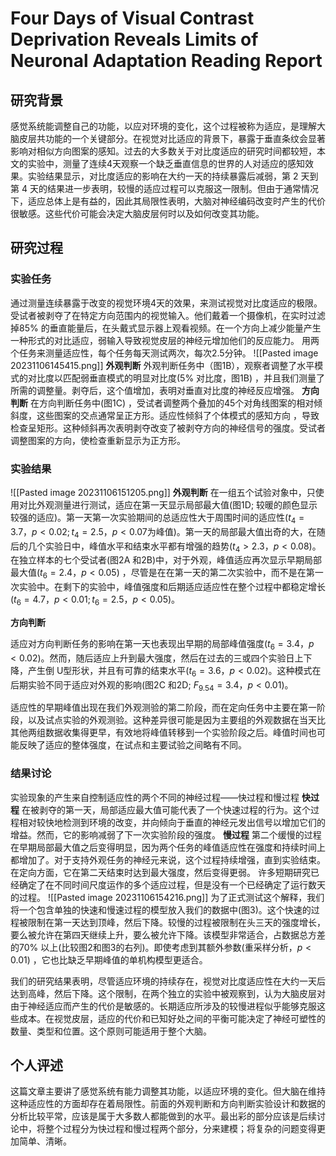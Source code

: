 # Four Days of Visual Contrast Deprivation Reveals Limits of Neuronal Adaptation Reading Report
## 研究背景
感觉系统能调整自己的功能，以应对环境的变化，这个过程被称为适应，是理解大脑皮层共功能的一个关键部分。在视觉对比适应的背景下，暴露于垂直条纹会显著影响对相似方向图案的感知。过去的大多数关于对比度适应的研究时间都较短，本文的实验中，测量了连续4天观察一个缺乏垂直信息的世界的人对适应的感知效果。实验结果显示，对比度适应的影响在大约一天的持续暴露后减弱，第 2 天到第 4 天的结果进一步表明，较慢的适应过程可以克服这一限制。但由于通常情况下，适应总体上是有益的，因此其局限性表明，大脑对神经编码改变时产生的代价很敏感。这些代价可能会决定大脑皮层何时以及如何改变其功能。
## 研究过程
### 实验任务
通过测量连续暴露于改变的视觉环境4天的效果，来测试视觉对比度适应的极限。受试者被剥夺了在特定方向范围内的视觉输入。他们戴着一个摄像机，在实时过滤掉85% 的垂直能量后，在头戴式显示器上观看视频。在一个方向上减少能量产生一种形式的对比适应，弱输入导致视觉皮层的神经元增加他们的反应能力。
用两个任务来测量适应性，每个任务每天测试两次，每次2.5分钟。
![[Pasted image 20231106145415.png]]
**外观判断**
外观判断任务中（图1B），观察者调整了水平模式的对比度以匹配弱垂直模式的明显对比度(5% 对比度，图1B) ，并且我们测量了所需的调整量。剥夺后，这个值增加，表明对垂直对比度的神经反应增强。
**方向判断**
在方向判断任务中(图1C) ，受试者调整两个叠加的45个对角线图案的相对倾斜度，这些图案的交点通常呈正方形。适应性倾斜了个体模式的感知方向 ，导致检查呈矩形。这种倾斜再次表明剥夺改变了被剥夺方向的神经信号的强度。受试者调整图案的方向，使检查重新显示为正方形。
### 实验结果
![[Pasted image 20231106151205.png]]
**外观判断**
在一组五个试验对象中，只使用对比外观测量进行测试，适应在第一天显示局部最大值(图1D; 较暖的颜色显示较强的适应)。第一天第一次实验期间的总适应性大于周围时间的适应性($t_4 = 3.7，p < 0.02; t_4 = 2.5，p < 0.07$为峰值)。第一天的局部最大值出奇的大，在随后的几个实验日中，峰值水平和结束水平都有增强的趋势($t_4 > 2.3，p < 0.08$)。
在独立样本的七个受试者(图2A 和2B)中，对于外观，峰值适应再次显示早期局部最大值($t_6 = 2.4，p < 0.05$) ，尽管是在在第一天的第二次实验中，而不是在第一次实验中。在剩下的实验中，峰值强度和后期适应适应性在整个过程中都稳定增长($t_6 = 4.7，p < 0.01; t_6 = 2.5，p < 0.05$)。

**方向判断**


适应对方向判断任务的影响在第一天也表现出早期的局部峰值强度($t_6 = 3.4，p < 0.02$)。然而，随后适应上升到最大强度，然后在过去的三或四个实验日上下降，产生倒 U型形状，并且有可靠的结束水平($t_6 = 3.6，p < 0.02$)。这种模式在后期实验不同于适应对外观的影响(图2C 和2D; $F_{9.54} = 3.4，p < 0.01$)。


适应性的早期峰值出现在我们外观测验的第二阶段，而在定向任务中主要在第一阶段，以及试点实验的外观测验。这种差异很可能是因为主要组的外观数据在当天比其他两组数据收集得更早，有效地将峰值转移到一个实验阶段之后。峰值时间也可能反映了适应的整体强度，在试点和主要试验之间略有不同。

### 结果讨论


实验现象的产生来自控制适应性的两个不同的神经过程——快过程和慢过程
**快过程**
在被剥夺的第一天，局部适应最大值可能代表了一个快速过程的行为。这个过程相对较快地检测到环境的改变，并向倾向于垂直的神经元发出信号以增加它们的增益。然而，它的影响减弱了下一次实验阶段的强度。
**慢过程**
第二个缓慢的过程在早期局部最大值之后变得明显，因为两个任务的峰值适应性在强度和持续时间上都增加了。对于支持外观任务的神经元来说，这个过程持续增强，直到实验结束。在定向方面，它在第二天结束时达到最大强度，然后变得更弱。
许多短期研究已经确定了在不同时间尺度运作的多个适应过程，但是没有一个已经确定了运行数天的过程。
![[Pasted image 20231106154216.png]]
为了正式测试这个解释，我们将一个包含单独的快速和慢速过程的模型放入我们的数据中(图3)。这个快速的过程被限制在第一天达到顶峰，然后下降。较慢的过程被限制在头三天的强度增长，要么被允许在第四天继续上升，要么被允许下降。该模型非常适合，占数据总方差的70% 以上(比较图2和图3的右列)。即使考虑到其额外参数(重采样分析，$p < 0.01$) ，它也比缺乏早期峰值的单机构模型更适合。

我们的研究结果表明，尽管适应环境的持续存在，视觉对比度适应性在大约一天后达到高峰，然后下降。这个限制，在两个独立的实验中被观察到，认为大脑皮层对由于神经适应而产生的代价是敏感的。长期适应所涉及的较慢进程似乎能够克服这些成本。在视觉皮层，适应的代价和已知好处之间的平衡可能决定了神经可塑性的数量、类型和位置。这个原则可能适用于整个大脑。

## 个人评述
这篇文章主要讲了感觉系统有能力调整其功能，以适应环境的变化。但大脑在维持这种适应性的方面却存在着局限性。前面的外观判断和方向判断实验设计和数据的分析比较平常，应该是属于大多数人都能做到的水平。最出彩的部分应该是后续讨论中，将整个过程分为快过程和慢过程两个部分，分来建模；将复杂的问题变得更加简单、清晰。